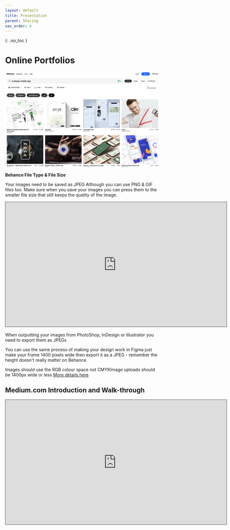 ```yaml
---
layout: default
title: Presentation
parent: Sharing
nav_order: 4
---
```


{: .no_toc }

# Online Portfolios

![](../images/behance.png)

**Behance File Type & File Size**

Your images need to be saved as JPEG Although you can use PNG & GIF files too. Make sure when you save your images you can press them to the smaller file size that still keeps the quality of the image.

<iframe src="https://solent.cloud.panopto.eu/Panopto/Pages/Embed.aspx?pid=accda614-91c3-45e2-9c66-ac6a00a43f02&amp;autoplay=false&amp;offerviewer=true&amp;showtitle=true&amp;showbrand=false&amp;start=0&amp;interactivity=all" height="405" width="720" allowfullscreen="" allow="autoplay" style="font-size: 0.9375rem; letter-spacing: 0.45px; border-width: 1px; border-style: solid; border-color: #464646;"></iframe>

When outputting your images from PhotoShop, InDesign or illustrator you need to export them as JPEGs

You can use the same process of making your design work in Figma just make your frame 1400 pixels wide then export it as a JPEG - remember the height doesn't really matter on Behance.

Images should use the RGB colour space not CMYKImage uploads should be 1400px wide or less [More details here](https://help.behance.net/hc/en-us/articles/204484614-Guide-Formatting-Images-For-Display-On-Behance)


## Medium.com Introduction and Walk-through

<iframe src="https://solent.cloud.panopto.eu/Panopto/Pages/Embed.aspx?id=adff3c49-1a57-41dc-8d95-b0d00168e544&autoplay=false&offerviewer=true&showtitle=true&showbrand=true&captions=true&interactivity=all" height="405" width="720" style="border: 1px solid #464646;" allowfullscreen allow="autoplay" aria-label="Panopto Embedded Video Player"></iframe>